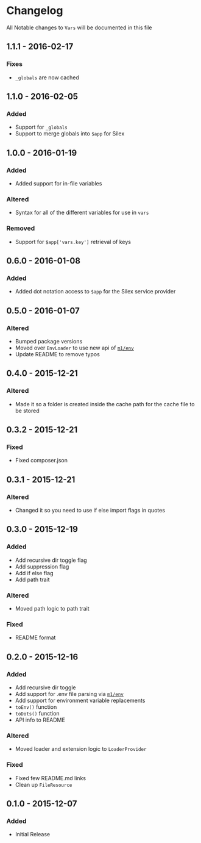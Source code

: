 # Changelog

All Notable changes to `Vars` will be documented in this file

## 1.1.1 - 2016-02-17

### Fixes
- `_globals` are now cached

## 1.1.0 - 2016-02-05

### Added
- Support for `_globals`
- Support to merge globals into `$app` for Silex

## 1.0.0 - 2016-01-19

### Added
- Added support for in-file variables

### Altered
- Syntax for all of the different variables for use in `vars`

### Removed
- Support for `$app['vars.key']` retrieval of keys

## 0.6.0 - 2016-01-08

### Added
- Added dot notation access to `$app` for the Silex service provider

## 0.5.0 - 2016-01-07

### Altered
- Bumped package versions
- Moved over `EnvLoader` to use new api of [`m1/env`](https://github.com/m1/env)
- Update README to remove typos

## 0.4.0 - 2015-12-21

### Altered
- Made it so a folder is created inside the cache path for the cache file to be stored

## 0.3.2 - 2015-12-21

### Fixed
- Fixed composer.json

## 0.3.1 - 2015-12-21

### Altered
- Changed it so you need to use if else import flags in quotes

## 0.3.0 - 2015-12-19

### Added
- Add recursive dir toggle flag
- Add suppression flag
- Add if else flag
- Add path trait

### Altered
- Moved path logic to path trait

### Fixed
- README format

## 0.2.0 - 2015-12-16

### Added
- Add recursive dir toggle
- Add support for .env file parsing via [`m1/env`](https://github.com/m1/env)
- Add support for environment variable replacements
- `toEnv()` function
- `toDots()` function
- API info to README

### Altered
- Moved loader and extension logic to `LoaderProvider`

### Fixed
- Fixed few README.md links
- Clean up `FileResource`

## 0.1.0 - 2015-12-07

### Added
- Initial Release
